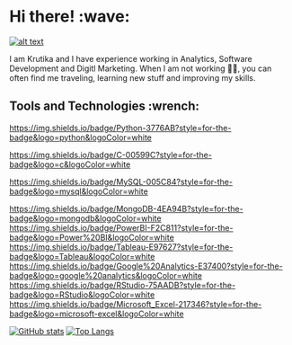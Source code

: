 <h1> Hi there! :wave: </h1>

<a href="https://www.linkedin.com/in/krutika-amberkar/">![alt text](https://img.shields.io/badge/-LinkedIn-0e76a8?style=plastic&logo=linkedIn)</a>

I am Krutika and I have experience working in Analytics, Software Development and Digitl Marketing.
When I am not working :woman_technologist:, you can often find me traveling, learning new stuff and improving my skills.

<h2> Tools and Technologies :wrench: </h2>

https://img.shields.io/badge/Python-3776AB?style=for-the-badge&logo=python&logoColor=white

https://img.shields.io/badge/C-00599C?style=for-the-badge&logo=c&logoColor=white

https://img.shields.io/badge/MySQL-005C84?style=for-the-badge&logo=mysql&logoColor=white

https://img.shields.io/badge/MongoDB-4EA94B?style=for-the-badge&logo=mongodb&logoColor=white
https://img.shields.io/badge/PowerBI-F2C811?style=for-the-badge&logo=Power%20BI&logoColor=white
https://img.shields.io/badge/Tableau-E97627?style=for-the-badge&logo=Tableau&logoColor=white
https://img.shields.io/badge/Google%20Analytics-E37400?style=for-the-badge&logo=google%20analytics&logoColor=white
https://img.shields.io/badge/RStudio-75AADB?style=for-the-badge&logo=RStudio&logoColor=white
https://img.shields.io/badge/Microsoft_Excel-217346?style=for-the-badge&logo=microsoft-excel&logoColor=white

[![GitHub stats](https://github-readme-stats.vercel.app/api?username=KrutikaAmberkar&show_icons=true)](https://github.com/KrutikaAmberkar)
[![Top Langs](https://github-readme-stats.vercel.app/api/top-langs/?username=KrutikaAmberkar&layout=compact)](https://github.com/KrutikaAmberkar)









